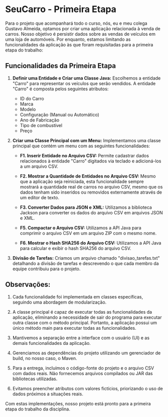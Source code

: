 # SeuCarro - Primeira Etapa

Para o projeto que acompanhará todo o curso, nós, eu e meu colega Gustavo Almeida, optamos por criar uma aplicação relacionada à venda de carros. Nosso objetivo é persistir dados sobre as vendas de veículos em uma loja de automóveis. Por enquanto, estamos limitando as funcionalidades da aplicação às que foram requisitadas para a primeira etapa do trabalho:

## Funcionalidades da Primeira Etapa

1. **Definir uma Entidade e Criar uma Classe Java:** Escolhemos a entidade "Carro" para representar os veículos que serão vendidos. A entidade "Carro" é composta pelos seguintes atributos: 
   - ID do Carro
   - Marca
   - Modelo
   - Configuração (Manual ou Automático)
   - Ano de Fabricação
   - Tipo de combustível
   - Preço

2. **Criar uma Classe Principal com um Menu:** Implementamos uma classe principal que contém um menu com as seguintes funcionalidades:

   - **F1. Inserir Entidade no Arquivo CSV:** Permite cadastrar dados relacionados à entidade "Carro" digitados via teclado e adicioná-los a um arquivo CSV.

   - **F2. Mostrar a Quantidade de Entidades no Arquivo CSV:** Mesmo que a aplicação seja reiniciada, esta funcionalidade sempre mostrará a quantidade real de carros no arquivo CSV, mesmo que os dados tenham sido inseridos ou removidos externamente através de um editor de texto.

   - **F3. Converter Dados para JSON e XML:** Utilizamos a biblioteca Jackson para converter os dados do arquivo CSV em arquivos JSON e XML.

   - **F5. Compactar o Arquivo CSV:** Utilizamos a API Java para comprimir o arquivo CSV em um arquivo ZIP com o mesmo nome.

   - **F6. Mostrar o Hash SHA256 do Arquivo CSV:** Utilizamos a API Java para calcular e exibir o hash SHA256 do arquivo CSV.

3. **Divisão de Tarefas:**
   Criamos um arquivo chamado "divisao_tarefas.txt" detalhando a divisão de tarefas e descrevendo o que cada membro da equipe contribuiu para o projeto.

## Observações:

1. Cada funcionalidade foi implementada em classes específicas, seguindo uma abordagem de modularização.

2. A classe principal é capaz de executar todas as funcionalidades da aplicação, eliminando a necessidade de sair do programa para executar outra classe com o método principal. Portanto, a aplicação possui um único método main para executar todas as funcionalidades.

3. Mantivemos a separação entre a interface com o usuário (UI) e as demais funcionalidades da aplicação.

4. Gerenciamos as dependências do projeto utilizando um gerenciador de build, no nosso caso, o Maven.

5. Para a entrega, incluímos o código-fonte do projeto e o arquivo CSV com dados reais. Não fornecemos arquivos compilados ou JAR das bibliotecas utilizadas.

6. Evitamos preencher atributos com valores fictícios, priorizando o uso de dados próximos a situações reais.

Com estas implementações, nosso projeto está pronto para a primeira etapa do trabalho da disciplina.